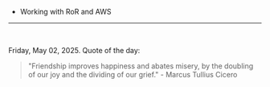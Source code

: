 - Working with RoR and AWS

---

<br>

<!-- quote_marker -->
Friday, May 02, 2025. Quote of the day:

> "Friendship improves happiness and abates misery, by the doubling of our joy and the dividing of our grief." - Marcus Tullius Cicero
